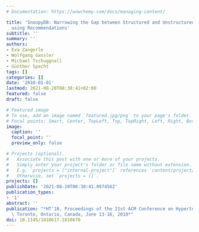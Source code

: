 ```yaml
---
# Documentation: https://wowchemy.com/docs/managing-content/

title: 'SnoopyDB: Narrowing the Gap between Structured and Unstructured Information
  using Recommendations'
subtitle: ''
summary: ''
authors:
- Eva Zangerle
- Wolfgang Gassler
- Michael Tschuggnall
- Günther Specht
tags: []
categories: []
date: '2010-01-01'
lastmod: 2021-08-20T08:38:41+02:00
featured: false
draft: false

# Featured image
# To use, add an image named `featured.jpg/png` to your page's folder.
# Focal points: Smart, Center, TopLeft, Top, TopRight, Left, Right, BottomLeft, Bottom, BottomRight.
image:
  caption: ''
  focal_point: ''
  preview_only: false

# Projects (optional).
#   Associate this post with one or more of your projects.
#   Simply enter your project's folder or file name without extension.
#   E.g. `projects = ["internal-project"]` references `content/project/deep-learning/index.md`.
#   Otherwise, set `projects = []`.
projects: []
publishDate: '2021-08-20T06:38:41.097456Z'
publication_types:
- '1'
abstract: ''
publication: "*HT'10, Proceedings of the 21st ACM Conference on Hypertext and Hypermedia,\
  \ Toronto, Ontario, Canada, June 13-16, 2010*"
doi: 10.1145/1810617.1810670
---
```

